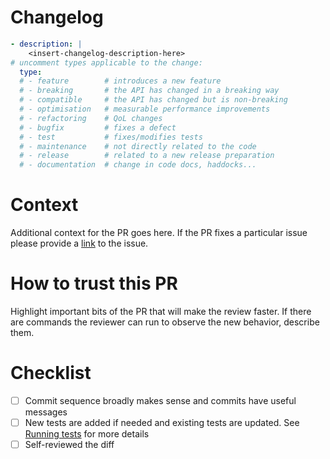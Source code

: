 # Changelog

```yaml
- description: |
    <insert-changelog-description-here>
# uncomment types applicable to the change:
  type:
  # - feature        # introduces a new feature
  # - breaking       # the API has changed in a breaking way
  # - compatible     # the API has changed but is non-breaking
  # - optimisation   # measurable performance improvements
  # - refactoring    # QoL changes
  # - bugfix         # fixes a defect
  # - test           # fixes/modifies tests
  # - maintenance    # not directly related to the code
  # - release        # related to a new release preparation
  # - documentation  # change in code docs, haddocks...
```

# Context

Additional context for the PR goes here. If the PR fixes a particular issue please provide a [link](https://docs.github.com/en/issues/tracking-your-work-with-issues/linking-a-pull-request-to-an-issue#linking-a-pull-request-to-an-issue-using-a-keyword=) to the issue.

# How to trust this PR

Highlight important bits of the PR that will make the review faster. If there are commands the reviewer can run to observe the new behavior, describe them.

# Checklist

- [ ] Commit sequence broadly makes sense and commits have useful messages
- [ ] New tests are added if needed and existing tests are updated. See [Running tests](https://github.com/input-output-hk/cardano-node-wiki/wiki/Running-tests) for more details
- [ ] Self-reviewed the diff

<!--
### Note on CI ###
If your PR is from a fork, the necessary CI jobs won't trigger automatically for security reasons.
You will need to get someone with write privileges. Please contact IOG node developers to do this
for you.
-->
